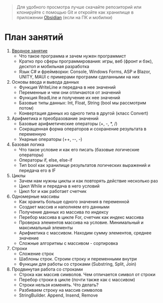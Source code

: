 > Для удобного просмотра лучше скачайте репозиторий или клонируйте с помощью Git и откройте как хранилище в приложении [Obsidian](https://obsidian.md/) (если на ПК и мобилки)
# План занятий 
1. [Вводное занятие](<Weeks/Вводное занятие.md>)
	* Что такое программа и зачем нужен программист
	* Кратко про сферы программирования: игры, веб (фронт и бэк), десктоп и мобильная разработка
	* Язык С# и фреймворки: Console, Windows Forms, ASP и Blazor, UNITY, MAUI с примерами программ сделанными на них
2.  Основы ввода и вывода данных
	* Функция WriteLine и передача в нее значений
	* Переменные и чем они отличаются от значений
	* Функция ReadLine и получение их нее значений
	* Базовые типы данных: Int, Float, String (bool мы рассмотрим потом)
	* Конвертация данных из одного типа в другой (класс Convert)
3. Арифметика и преобразование значений
	* Базовые арифметические операторы (+, -, \*, /)
	* Сокращенная форма операторов и сохранение результата в переменную
	* Унарные операторы (++, --, -)
4. Базовая логика
	* Что такое условие и как его писать (базовые логические операторы)
	* Операторы if, else, else-if
	* Тип bool как хранилище результатов логических выражений и передача его в IF
5. Циклы
	* Зачем нам нужны циклы и как повторять действие несколько раз
	* Цикл While и передача в него условий
	* Цикл for и как работает счетчик
6. Одномерные массивы
	* Как хранить больше одного значения в переменной
	* Создает массив и наполняем его данными
	* Получение данных из массива по индексу
	* Перебор массива в цикле For, счетчик как индекс массива
	* Проверка элементов массива на условие. Минимальный и максимальный элементы
	* Арифметика с массивом. Находим сумму элементов, среднее значение
	* Сложные алгоритмы с массивом - сортировка
7. Строки
	* Сложение строк
	* Шаблоны строк. Строим строку и переменными внутри
	* Функции для работы со строками (Substring, Split, Join)
8. Продвинутая работа со строками
	* Строка как массив символов. Чем отличается символ от строки
	* Перебор строки в цикле (почти также как с массивом)
	* Строки нельзя изменять. Что делать?
	* Разбиваем строку на массив символов
	* StringBuilder. Append, Insend, Remove